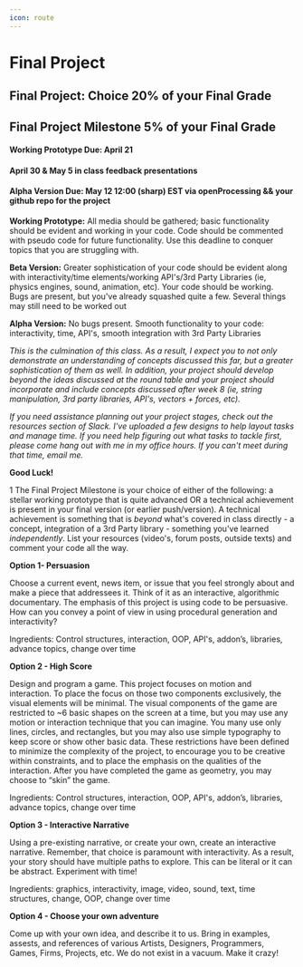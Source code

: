 ```yaml
---
icon: route
---
```


# Final Project

## Final Project: Choice 20% of your Final Grade

## Final Project Milestone  5% of your Final Grade

#### Working Prototype Due: April 21

#### April 30 & May 5 in class feedback presentations

#### Alpha Version Due: May 12 12:00 (sharp) EST via openProcessing && your github repo for the project

**Working Prototype:** All media should be gathered; basic functionality should be evident and working in your code. Code should be commented with pseudo code for future functionality. Use this deadline to conquer topics that you are struggling with.

**Beta Version:** Greater sophistication of your code should be evident along with interactivity/time elements/working API's/3rd Party Libraries (ie, physics engines, sound, animation, etc). Your code should be working. Bugs are present, but you've already squashed quite a few. Several things may still need to be worked out

**Alpha Version:** No bugs present. Smooth functionality to your code: interactivity, time, API's, smooth integration with 3rd Party Libraries

_This is the culmination of this class. As a result, I expect you to not only demonstrate an understanding of concepts discussed this far, but a greater sophistication of them as well. In addition, your project should develop beyond the ideas discussed at the round table and your project should incorporate and include concepts discussed after week 8 (ie, string manipulation, 3rd party libraries, API's, vectors + forces, etc)._

_If you need assistance planning out your project stages, check out the resources section of Slack. I've uploaded a few designs to help layout tasks and manage time. If you need help figuring out what tasks to tackle first, please come hang out with me in my office hours. If you can't meet during that time, email me._

**Good Luck!**

1 The Final Project Milestone is your choice of either of the following: a stellar working prototype that is quite advanced OR a technical achievement is present in your final version (or earlier push/version). A technical achievement is something that is _beyond_ what's covered in class directly - a concept, integration of a 3rd Party library - something you've learned _independently_. List your resources (video's, forum posts, outside texts) and comment your code all the way.

**Option 1- Persuasion**

Choose a current event, news item, or issue that you feel strongly about and make a piece that addressees it. Think of it as an interactive, algorithmic documentary. The emphasis of this project is using code to be persuasive. How can you convey a point of view in using procedural generation and interactivity?

Ingredients: Control structures, interaction, OOP, API's, addon’s, libraries, advance topics, change over time

**Option 2 - High Score**

Design and program a game. This project focuses on motion and interaction. To place the focus on those two components exclusively, the visual elements will be minimal. The visual components of the game are restricted to \~6 basic shapes on the screen at a time, but you may use any motion or interaction technique that you can imagine. You many use only lines, circles, and rectangles, but you may also use simple typography to keep score or show other basic data. These restrictions have been defined to minimize the complexity of the project, to encourage you to be creative within constraints, and to place the emphasis on the qualities of the interaction. After you have completed the game as geometry, you may choose to “skin” the game.

Ingredients: Control structures, interaction, OOP, API's, addon’s, libraries, advance topics, change over time

**Option 3 - Interactive Narrative**

Using a pre-existing narrative, or create your own, create an interactive narrative. Remember, that choice is paramount with interactivity. As a result, your story should have multiple paths to explore. This can be literal or it can be abstract. Experiment with time!

Ingredients: graphics, interactivity, image, video, sound, text, time structures, change, OOP, change over time

**Option 4 - Choose your own adventure**

Come up with your own idea, and describe it to us. Bring in examples, assests, and references of various Artists, Designers, Programmers, Games, Firms, Projects, etc. We do not exist in a vacuum. Make it crazy!

